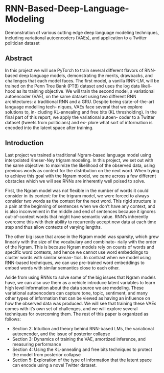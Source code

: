 # RNN-Based-Deep-Language-Modeling
Demonstration of various cutting edge deep language modeling techniques, including variational autoencoders (VAEs), and application to a Twitter politician dataset

## Abstract

In this project we will use PyTorch to train several different flavors of RNN-based deep language models, demonstrating the merits, drawbacks, and challenges that each model faces. The first model, a vanilla RNN-LM, will be trained on the Penn Tree Bank (PTB) dataset and uses the log data likeli- hood as its training objective. We will train the second model, a variational autoencoder (VAE), on the same dataset using two different RNN architectures: a traditional RNN and a GRU. Despite being state-of-the-art language modelling tech- niques, VAEs face several that we explore solutions to, in- cluding KL-annealing and free bits (KL thresholding). In the final part of this report, we apply the variational autoen- coder to a Twitter dataset (tweets from politicians) and ex- plore what sort of information is encoded into the latent space after training.


## Introduction

Last project we trained a traditional Ngram-based language model using interpolated Kneser-Ney trigram modeling. In this project, we set out with the same objective: to maximize the likelihood of the observed data, using previous words as context for the distribution on the next word. When trying to achieve this goal with the Ngram model, we came across a few different obstacles which we will see RNNs are inherently well poised to solve.

First, the Ngram model was not flexible in the number of words it could consider in its context: for the trigram model, we were forced to always consider two words as the context for the next word. This rigid structure is a pain at the beginning of sentences when we don’t have any context, and is also inconvenient in the middle and end of sentences because it ignores out-of-context words that might have semantic value. RNN’s inherently overcome this with their ability to recurrently accept new data at each time step and thus allow contexts of varying lengths.

The other big issue that arose in the Ngram model was sparsity, which grew linearly with the size of the vocabulary and combinato- rially with the order of the Ngram. This is because Ngram models rely on counts of words and specific word contexts, and hence we cannot use word embeddings to cluster words with similar seman- tics. In contrast when we model using RNN-based techniques, we can use pre-trained word embeddings to embed words with similar semantics close to each other.

Aside from using RNNs to solve some of the big issues that Ngram models have, we can also use them as a vehicle introduce latent variables to learn high level information about the data source we are modeling. These variational autoencoders can capture tone, topic, sentiment, and many other types of information that can be viewed as having an influence on how the observed data was produced. We will see that training these VAEs comes with it’s own set of challenges, and we will explore several techniques for overcoming them. The rest of this paper is organized as follows:
- Section 2: Intuition and theory behind RNN-based LMs, the variational autoencoder, and the issue of posterior collapse
- Section 3: Dynamics of training the VAE, amortized inference, and measuring performance
- Section 4: Using the KL-annealing and free bits techniques to protect the model from posterior collapse
- Section 5: Exploration of the type of information that the latent space can encode using a novel Twitter dataset.
